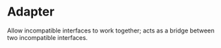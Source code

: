 # Adapter

Allow incompatible interfaces to work together; acts as a bridge between two incompatible interfaces.